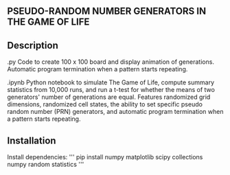 ## PSEUDO-RANDOM NUMBER GENERATORS IN THE GAME OF LIFE 

## Description
.py
Code to create 100 x 100 board and display animation of generations. Automatic program termination when a pattern starts repeating.

.ipynb
Python notebook to simulate The Game of Life, compute summary statistics from 10,000 runs, and run a t-test for whether the means of two generators' number of generations are equal. Features randomized grid dimensions, randomized cell states, the ability to set specific pseudo random number (PRN) generators, and automatic program termination when a pattern starts repeating.

## Installation
Install dependencies:
'''
pip install numpy matplotlib scipy collections numpy random statistics
'''
